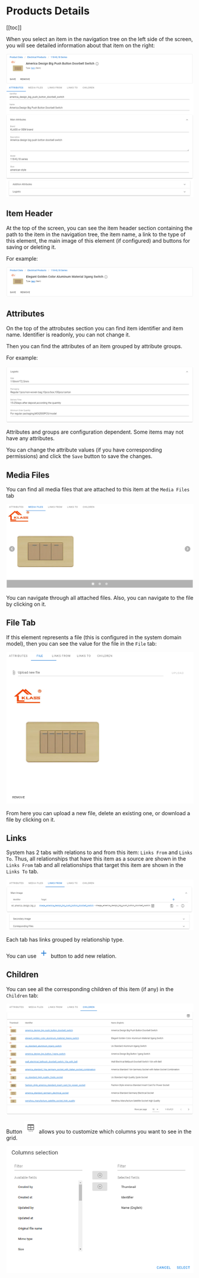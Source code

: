 # Products Details

[[toc]]

When you select an item in the navigation tree on the left side of the screen, you will see detailed information about that item on the right:

<img src="./images/item1.png"> 


## Item Header

At the top of the screen, you can see the item header section containing the path to the item in the navigation tree, the item name,
a link to the type of this element, the main image of this element (if configured) and buttons for saving or deleting it.

For example:

<img src="./images/item2.png"> 

## Attributes

On the top of the attrobutes section you can find item identifier and item name. Identifier is readonly, you can not change it.

Then you can find the attributes of an item grouped by attribute groups. 

For example:

<img src="./images/item3.png"> 

Attributes and groups are configuration dependent. Some items may not have any attributes.

You can change the attribute values (if you have corresponding permissions) and click the `Save` button to save the changes.

## Media Files

You can find all media files that are attached to this item at the `Media Files` tab

<img src="./images/item4.png"> 

You can navigate through all attached files. Also, you can navigate to the file by clicking on it.

## File Tab

If this element represents a file (this is configured in the system domain model), then you can see the value for the file in the `File` tab:

<img src="./images/item5.png"> 

From here you can upload a new file, delete an existing one, or download a file by clicking on it.

## Links

System has 2 tabs with relations to and from this item: `Links From` and `Links To`. Thus, all relationships that have this item as a source are shown in
the `Links From` tab and all relationships that target this item are shown in the `Links To` tab.

<img src="./images/item6.png"> 

Each tab has links grouped by relationship type.

You can use ![add](./images/item7.png) button to add new relation.

## Children

You can see all the corresponding children of this item (if any) in the `Children` tab:

<img src="./images/item8.png"> 

Button ![Columns](./images/item9.png) allows you to customize which columns you want to see in the grid.

<img src="./images/item10.png" width="600"> 
